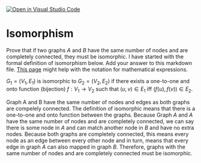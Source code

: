 [![Open in Visual Studio Code](https://classroom.github.com/assets/open-in-vscode-718a45dd9cf7e7f842a935f5ebbe5719a5e09af4491e668f4dbf3b35d5cca122.svg)](https://classroom.github.com/online_ide?assignment_repo_id=11754454&assignment_repo_type=AssignmentRepo)
# Isomorphism

Prove that if two graphs $A$ and $B$ have the same number of nodes and are
completely connected, they must be isomorphic. I have started with the formal
definition of isomorphism below. Add your answer to this markdown file. [This
page](https://docs.github.com/en/get-started/writing-on-github/working-with-advanced-formatting/writing-mathematical-expressions)
might help with the notation for mathematical expressions.

$G_1=(V_1 , E_1)$ is isomorphic to $G_2 = (V_2, E_2)$ if there exists a
one-to-one and onto function (bijection) $f: V_1 \rightarrow V_2$ such that $(u,v)
\in E_1$ iff $(f(u),f(v)) \in E_2$.

Graph A and B have the same number of nodes and edges as both graphs are compelely connected. The definition of isomorphic means that there is a one-to-one and onto function between the graphs. Because Graph $A$ and $A$ have the same number of nodes and are completely connected, we can say there is some node in $A$ and can match another node in $B$ and have no extra nodes. Because both graphs are completely connected, this means every node as an edge between every other node and in turn, means that every edge in graph $A$ can also mapped in graph $B$. Therefore, graphs with the same number of nodes and are completely connected must be isomorphic.
